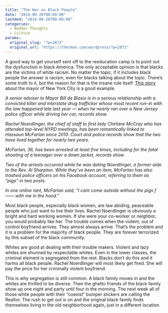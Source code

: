 ```yaml
---
title: "The War on Black People"
date: "2014-09-26T00:00:00"
lastmod: "2014-09-26T00:00:00"
categories:
  - Badder Thoughts
  - Culture
params:
  original_slug: "?p=2872"
  original_url: "https://thezman.com/wordpress/?p=2872"
---
```


A good way to get yourself sent off to the reeducation camp is to point
out the dysfunction in black America. The only acceptable opinion is
that blacks are the victims of white racism. No matter the topic, if it
includes black people the answer is racism, even for blacks talking
about the topic. There’s some truth to it, but the reason for that is
the insane rule itself. <a
href="http://www.dnainfo.com/new-york/20140925/civic-center/senior-de-blasio-aide-dates-convicted-killer-who-calls-police-pigs"
rel="noopener noreferrer" target="_blank">This story</a> about the mayor
of New York City is a good example.

*A senior adviser to Mayor Bill de Blasio is in a serious relationship
with a convicted killer and interstate drug trafficker whose most recent
run-in with the law happened late last year — when he nearly ran over a
New Jersey police officer while driving her car, records show.*

*Rachel Noerdlinger, the chief of staff to first lady Chirlane McCray
who has attended top-level NYPD meetings, has been romantically linked
to Hassaun McFarlan since 2010. Court and police records show that the
two have lived together for nearly two years.*

*McFarlan, 36, has been arrested at least five times, including for the
fatal shooting of a teenager over a down jacket, records show.*

*Two of the arrests occurred while he was dating Noerdlinger, a former
aide to the Rev. Al Sharpton. While they’ve been an item, McFarlan has
also trashed police officers on his Facebook account, referring to them
as “pigs” in two posts.*

*In one online rant, McFarlan said, “I cant come outside without the
pigs f—— with me in the hood.”*

Most black people, especially black women, are law abiding, peaceable
people who just want to live their lives. Rachel Noerdlinger is
obviously a bright and hard working women. If she were your co-worker or
neighbor, you would probably like her. The trouble comes when the
violent, out of control boyfriend arrives. They almost always arrive.
That’s the problem and it is a problem for the majority of black people.
They are forever terrorized by this subset of the black community.

Whites are good at dealing with their trouble makers. Violent and lazy
whites are shunned by respectable whites. Even in the lower classes, the
criminal element is segregated from the rest. Blacks don’t do this and
it harms all black people. Rachel Noerdlinger will most likely get
fired. She will pay the price for her criminally violent boyfriend.

This is why segregation is still common. A black family moves in and the
whites are thrilled to be diverse. Then the ghetto friends of the black
family show up one night and party until four in the morning. The next
week all of those white people with their “coexist” bumper stickers are
calling the Realtor. The rush to get out is on and the original black
family finds themselves living in the old neighborhood again, just in a
different location.
